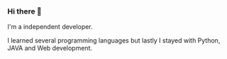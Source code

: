### Hi there 👋

<!--
**EPIKAPPS/EPIKAPPS** is a ✨ _special_ ✨ repository because its `README.md` (this file) appears on your GitHub profile. -->

I'm a independent developer.

I learned several programming languages but lastly I stayed with Python, JAVA and Web development.


